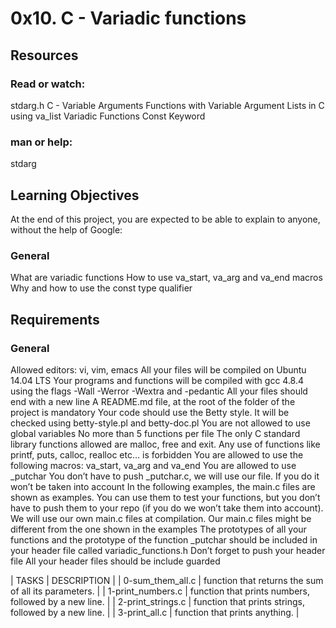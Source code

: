 # 0x10. C - Variadic functions

## Resources

### Read or watch:

stdarg.h
C - Variable Arguments
Functions with Variable Argument Lists in C using va_list
Variadic Functions
Const Keyword

### man or help:

stdarg

## Learning Objectives

At the end of this project, you are expected to be able to explain to anyone, without the help of Google:

### General

What are variadic functions
How to use va_start, va_arg and va_end macros
Why and how to use the const type qualifier

## Requirements

### General

Allowed editors: vi, vim, emacs
All your files will be compiled on Ubuntu 14.04 LTS
Your programs and functions will be compiled with gcc 4.8.4 using the flags -Wall -Werror -Wextra and -pedantic
All your files should end with a new line
A README.md file, at the root of the folder of the project is mandatory
Your code should use the Betty style. It will be checked using betty-style.pl and betty-doc.pl
You are not allowed to use global variables
No more than 5 functions per file
The only C standard library functions allowed are malloc, free and exit. Any use of functions like printf, puts, calloc, realloc etc… is forbidden
You are allowed to use the following macros: va_start, va_arg and va_end
You are allowed to use _putchar
You don’t have to push _putchar.c, we will use our file. If you do it won’t be taken into account
In the following examples, the main.c files are shown as examples. You can use them to test your functions, but you don’t have to push them to your repo (if you do we won’t take them into account). We will use our own main.c files at compilation. Our main.c files might be different from the one shown in the examples
The prototypes of all your functions and the prototype of the function _putchar should be included in your header file called variadic_functions.h
Don’t forget to push your header file
All your header files should be include guarded

| TASKS | DESCRIPTION |
| 0-sum_them_all.c | function that returns the sum of all its parameters. |
| 1-print_numbers.c | function that prints numbers, followed by a new line. |
| 2-print_strings.c | function that prints strings, followed by a new line. |
| 3-print_all.c | function that prints anything. |

